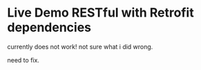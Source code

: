 # Live Demo RESTful with Retrofit dependencies

currently does not work! not sure what i did wrong. 

need to fix.
